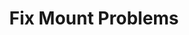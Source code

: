 ---
sidebar_position: 4
title: "Fix Mount Problems"
sidebar_label: "Fix Mount Problems"
description: "Resolve mounting issues in Debian platforms - fix mount failures, troubleshoot filesystem mounting, resolve mount point conflicts, and restore filesystem accessibility."
keywords:
  - "debian mount problems"
  - "mount failures"
  - "filesystem mounting"
  - "mount point conflicts"
  - "filesystem accessibility"
tags:
  - debian
  - mount-problems
  - mount-failures
  - filesystem-mounting
  - mount-troubleshooting
slug: /linux/debian/troubleshooting/filesystem-errors/fix-mount-problems
---